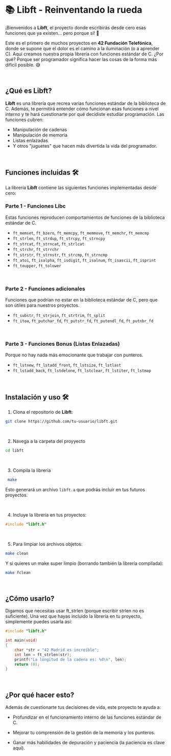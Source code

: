 # 📚 Libft - Reinventando la rueda

¡Bienvenidos a **Libft**, el proyecto donde escribirás desde cero esas funciones que ya existen... pero porque sí! 🚀

Este es el primero de muchos proyectos en **42 Fundación Telefónica**, donde se supone que el dolor es el camino a la iluminación (o a aprender C). Aquí creamos nuestra propia librería con funciones estándar de C. ¿Por qué? Porque ser programador significa hacer las cosas de la forma más difícil posible. 😅

<br>

## ¿Qué es Libft?

**Libft** es una librería que recrea varias funciones estándar de la biblioteca de C. Además, te permitirá entender cómo funcionan esas funciones a nivel interno y te hará cuestionarte por qué decidiste estudiar programación. Las funciones cubren:

- Manipulación de cadenas
- Manipulación de memoria
- Listas enlazadas
- Y otros "juguetes" que hacen más divertida la vida del programador.

<br>

## Funciones incluidas 🛠️

La librería **Libft** contiene las siguientes funciones implementadas desde cero:

### Parte 1 - Funciones Libc
Estas funciones reproducen comportamientos de funciones de la biblioteca estándar de C.

- `ft_memset`, `ft_bzero`, `ft_memcpy`, `ft_memmove`, `ft_memchr`, `ft_memcmp`
- `ft_strlen`, `ft_strdup`, `ft_strcpy`, `ft_strncpy`
- `ft_strcat`, `ft_strncat`, `ft_strlcat`
- `ft_strchr`, `ft_strrchr`
- `ft_strstr`, `ft_strnstr`, `ft_strcmp`, `ft_strncmp`
- `ft_atoi`, `ft_isalpha`, `ft_isdigit`, `ft_isalnum`, `ft_isascii`, `ft_isprint`
- `ft_toupper`, `ft_tolower`

<br>

### Parte 2 - Funciones adicionales
Funciones que podrían no estar en la biblioteca estándar de C, pero que son útiles para nuestros proyectos.

- `ft_substr`, `ft_strjoin`, `ft_strtrim`, `ft_split`
- `ft_itoa`, `ft_putchar_fd`, `ft_putstr_fd`, `ft_putendl_fd`, `ft_putnbr_fd`

<br>

### Parte 3 - Funciones Bonus (Listas Enlazadas)
Porque no hay nada más emocionante que trabajar con punteros.

- `ft_lstnew`, `ft_lstadd_front`, `ft_lstsize`, `ft_lstlast`
- `ft_lstadd_back`, `ft_lstdelone`, `ft_lstclear`, `ft_lstiter`, `ft_lstmap`

<br>

## Instalación y uso 🛠️

1. Clona el repositorio de **Libft**:

```bash
git clone https://github.com/tu-usuario/libft.git
```

<br>

2. Navega a la carpeta del proyyecto

```bash
cd libft
```

<br>

3. Compila la librería

```bash
 make
```
Esto generará un archivo `libft.a` que podrás incluir en tus futuros proyectos.

<br>

4. Incluye la librería en tus proyectos:

```C
#include "libft.h"
```

<br>

5. Para limpiar los archivos objetos:
```bash
make clean
```
Y si quieres un make super limpio (borrando también la librería compilada):
```bash
make fclean
```
<br>

## ¿Cómo usarlo?
Digamos que necesitas usar ft_strlen (porque escribir strlen no es suficiente). Una vez que hayas incluido la librería en tu proyecto, simplemente puedes usarla así:

```C
#include "libft.h"

int main(void)
{
    char *str = "42 Madrid es increíble";
    int len = ft_strlen(str);
    printf("La longitud de la cadena es: %d\n", len);
    return (0);
}
```
<br>

## ¿Por qué hacer esto?
Además de cuestionarte tus decisiones de vida, este proyecto te ayuda a:

- Profundizar en el funcionamiento interno de las funciones estándar de C.

- Mejorar tu comprensión de la gestión de la memoria y los punteros.

- Ganar más habilidades de depuración y paciencia (la paciencia es clave aquí).
